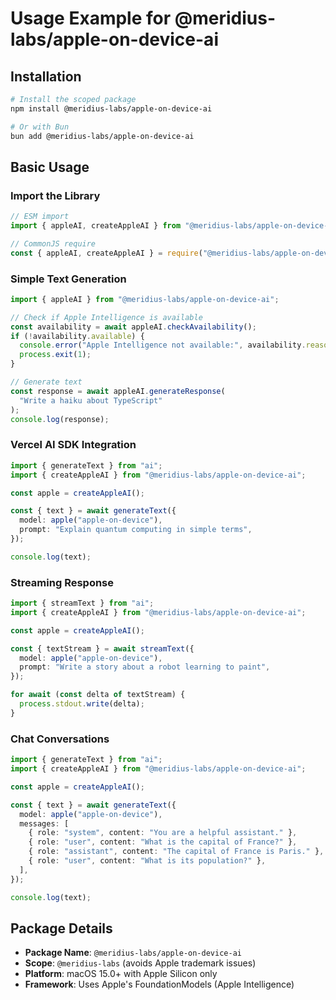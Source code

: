 # Usage Example for @meridius-labs/apple-on-device-ai

## Installation

```bash
# Install the scoped package
npm install @meridius-labs/apple-on-device-ai

# Or with Bun
bun add @meridius-labs/apple-on-device-ai
```

## Basic Usage

### Import the Library

```typescript
// ESM import
import { appleAI, createAppleAI } from "@meridius-labs/apple-on-device-ai";

// CommonJS require
const { appleAI, createAppleAI } = require("@meridius-labs/apple-on-device-ai");
```

### Simple Text Generation

```typescript
import { appleAI } from "@meridius-labs/apple-on-device-ai";

// Check if Apple Intelligence is available
const availability = await appleAI.checkAvailability();
if (!availability.available) {
  console.error("Apple Intelligence not available:", availability.reason);
  process.exit(1);
}

// Generate text
const response = await appleAI.generateResponse(
  "Write a haiku about TypeScript"
);
console.log(response);
```

### Vercel AI SDK Integration

```typescript
import { generateText } from "ai";
import { createAppleAI } from "@meridius-labs/apple-on-device-ai";

const apple = createAppleAI();

const { text } = await generateText({
  model: apple("apple-on-device"),
  prompt: "Explain quantum computing in simple terms",
});

console.log(text);
```

### Streaming Response

```typescript
import { streamText } from "ai";
import { createAppleAI } from "@meridius-labs/apple-on-device-ai";

const apple = createAppleAI();

const { textStream } = await streamText({
  model: apple("apple-on-device"),
  prompt: "Write a story about a robot learning to paint",
});

for await (const delta of textStream) {
  process.stdout.write(delta);
}
```

### Chat Conversations

```typescript
import { generateText } from "ai";
import { createAppleAI } from "@meridius-labs/apple-on-device-ai";

const apple = createAppleAI();

const { text } = await generateText({
  model: apple("apple-on-device"),
  messages: [
    { role: "system", content: "You are a helpful assistant." },
    { role: "user", content: "What is the capital of France?" },
    { role: "assistant", content: "The capital of France is Paris." },
    { role: "user", content: "What is its population?" },
  ],
});

console.log(text);
```

## Package Details

- **Package Name**: `@meridius-labs/apple-on-device-ai`
- **Scope**: `@meridius-labs` (avoids Apple trademark issues)
- **Platform**: macOS 15.0+ with Apple Silicon only
- **Framework**: Uses Apple's FoundationModels (Apple Intelligence)
